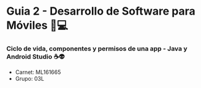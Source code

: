 # Guia 2 - Desarrollo de Software para Móviles 📱💻
### Ciclo de vida, componentes y permisos de una app - Java y Android Studio ☕👽

- Carnet: ML161665
- Grupo: 03L




